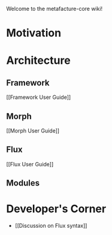 Welcome to the metafacture-core wiki!

# Motivation

# Architecture

## Framework
[[Framework User Guide]]

## Morph
[[Morph User Guide]]

## Flux
[[Flux User Guide]]

## Modules

# Developer's Corner

* [[Discussion on Flux syntax]]